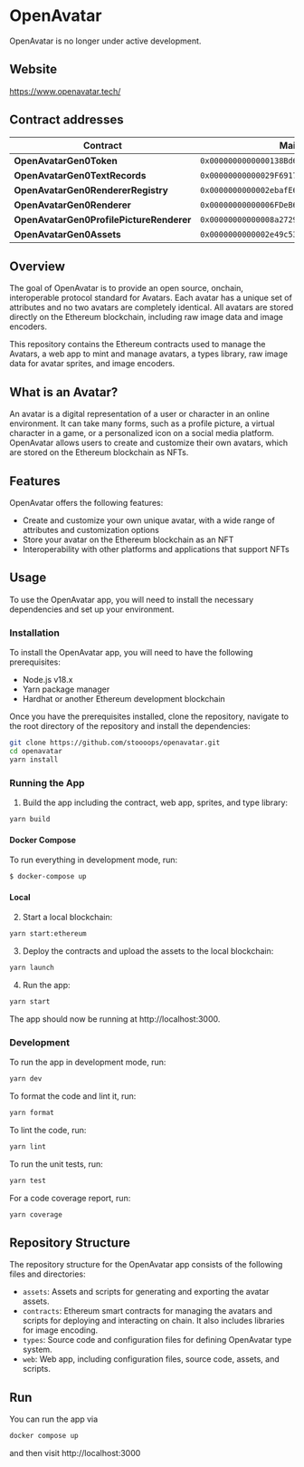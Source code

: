 # OpenAvatar

OpenAvatar is no longer under active development.

## Website

<https://www.openavatar.tech/>

## Contract addresses

| Contract | Mainnet |
|----------|---------|
| **OpenAvatarGen0Token** | `0x0000000000000138Bd6bd34CF4A3905576f58e25` |
| **OpenAvatarGen0TextRecords** | `0x00000000000029F69177DcE0c57A81c9b73c02CE` |
| **OpenAvatarGen0RendererRegistry** | `0x0000000000002ebafE656fe156fCeBb9435f662A` |
| **OpenAvatarGen0Renderer** | `0x00000000000006FDeB6F46bb3fe4439eE5430351` |
| **OpenAvatarGen0ProfilePictureRenderer** | `0x00000000000008a2729597332F9a33757F6468A6` |
| **OpenAvatarGen0Assets** | `0x0000000000002e49c53D50F29503a882a74D25Ec` |

## Overview

The goal of OpenAvatar is to provide an open source, onchain, interoperable protocol standard for Avatars. Each avatar
has a unique set of attributes and no two avatars are completely identical. All avatars are stored directly on the
Ethereum blockchain, including raw image data and image encoders.

This repository contains the Ethereum contracts used to manage the Avatars, a web app to mint and manage avatars, a
types library, raw image data for avatar sprites, and image encoders.

## What is an Avatar?

An avatar is a digital representation of a user or character in an online environment. It can take many forms, such as
a profile picture, a virtual character in a game, or a personalized icon on a social media platform. OpenAvatar allows
users to create and customize their own avatars, which are stored on the Ethereum blockchain as NFTs.

## Features

OpenAvatar offers the following features:

- Create and customize your own unique avatar, with a wide range of attributes and customization options
- Store your avatar on the Ethereum blockchain as an NFT
- Interoperability with other platforms and applications that support NFTs

## Usage

To use the OpenAvatar app, you will need to install the necessary dependencies and set up your environment.

### Installation

To install the OpenAvatar app, you will need to have the following prerequisites:

- Node.js v18.x
- Yarn package manager
- Hardhat or another Ethereum development blockchain

Once you have the prerequisites installed, clone the repository, navigate to the root directory of the repository and
install the dependencies:

```bash
git clone https://github.com/stoooops/openavatar.git
cd openavatar
yarn install
```

### Running the App

1. Build the app including the contract, web app, sprites, and type library:

```bash
yarn build
```

#### Docker Compose

To run everything in development mode, run:

```bash
$ docker-compose up
```

#### Local

2. Start a local blockchain:

```bash
yarn start:ethereum
```

3. Deploy the contracts and upload the assets to the local blockchain:

```bash
yarn launch
```

4. Run the app:

```bash
yarn start
```

The app should now be running at http://localhost:3000.

### Development

To run the app in development mode, run:

```bash
yarn dev
```

To format the code and lint it, run:

```bash
yarn format
```

To lint the code, run:

```bash
yarn lint
```

To run the unit tests, run:

```bash
yarn test
```

For a code coverage report, run:

```bash
yarn coverage
```

## Repository Structure

The repository structure for the OpenAvatar app consists of the following files and directories:

- `assets`: Assets and scripts for generating and exporting the avatar assets.
- `contracts`: Ethereum smart contracts for managing the avatars and scripts for deploying and interacting on chain. It
  also includes libraries for image encoding.
- `types`: Source code and configuration files for defining OpenAvatar type system.
- `web`: Web app, including configuration files, source code, assets, and scripts.

## Run

You can run the app via

```bash
docker compose up
```

and then visit http://localhost:3000
